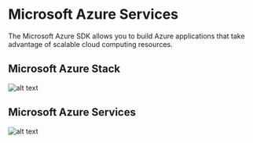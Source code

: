 ﻿# Microsoft Azure Services

The Microsoft Azure SDK allows you to build Azure applications that take advantage of scalable cloud computing resources.

## Microsoft Azure Stack

![alt text](https://raw.githubusercontent.com/username/projectname/branch/path/to/img.png)

## Microsoft Azure Services

![alt text](https://raw.githubusercontent.com/username/projectname/branch/path/to/img.png)
